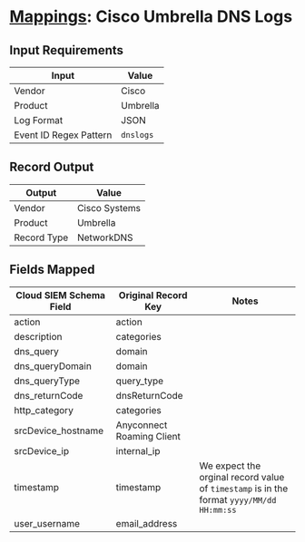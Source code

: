 # [Mappings](README.md): Cisco Umbrella DNS Logs

## Input Requirements

|Input|Value|
|-----|-----|
|Vendor|Cisco|
|Product|Umbrella|
|Log Format|JSON|
|Event ID Regex Pattern|`dnslogs`|

## Record Output

|Output|Value|
|------|-----|
|Vendor|Cisco Systems|
|Product|Umbrella|
|Record Type|NetworkDNS|

## Fields Mapped

|Cloud SIEM Schema Field|Original Record Key|Notes|
|-----------------------|-------------------|-----|
|action|action||
|description|categories||
|dns_query|domain||
|dns_queryDomain|domain||
|dns_queryType|query_type||
|dns_returnCode|dnsReturnCode||
|http_category|categories||
|srcDevice_hostname|Anyconnect Roaming Client||
|srcDevice_ip|internal_ip||
|timestamp|timestamp|We expect the orginal record value of `timestamp` is in the format `yyyy/MM/dd HH:mm:ss`|
|user_username|email_address||

